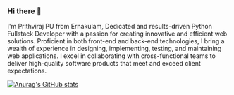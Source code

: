 ### Hi there 👋

I'm Prithviraj PU from Ernakulam, Dedicated and results-driven Python Fullstack Developer with a passion for creating innovative and efficient web solutions. Proficient in both front-end and back-end technologies, I bring a wealth of experience in designing, implementing, testing, and maintaining web applications. I excel in collaborating with cross-functional teams to deliver high-quality software products that meet and exceed client expectations.


[![Anurag's GitHub stats](https://github-readme-stats.vercel.app/api?username=prithviraj)](https://github.com/anuraghazra/github-readme-stats)
